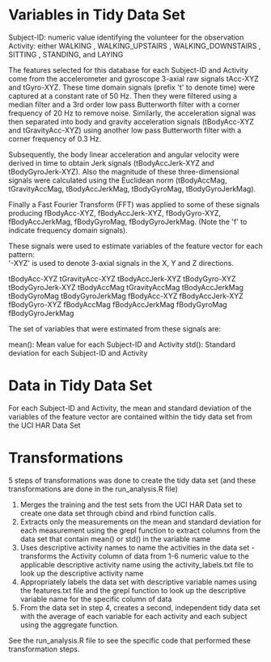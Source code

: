 Variables in Tidy Data Set 
=================

Subject-ID: numeric value identifying the volunteer for the observation
Activity: either WALKING
, WALKING_UPSTAIRS
, WALKING_DOWNSTAIRS
, SITTING
, STANDING, and LAYING



The features selected for this database for each Subject-ID and Activity come from the accelerometer and gyroscope 3-axial raw signals tAcc-XYZ and tGyro-XYZ. These time domain signals (prefix 't' to denote time) were captured at a constant rate of 50 Hz. Then they were filtered using a median filter and a 3rd order low pass Butterworth filter with a corner frequency of 20 Hz to remove noise. Similarly, the acceleration signal was then separated into body and gravity acceleration signals (tBodyAcc-XYZ and tGravityAcc-XYZ) using another low pass Butterworth filter with a corner frequency of 0.3 Hz. 

Subsequently, the body linear acceleration and angular velocity were derived in time to obtain Jerk signals (tBodyAccJerk-XYZ and tBodyGyroJerk-XYZ). Also the magnitude of these three-dimensional signals were calculated using the Euclidean norm (tBodyAccMag, tGravityAccMag, tBodyAccJerkMag, tBodyGyroMag, tBodyGyroJerkMag). 

Finally a Fast Fourier Transform (FFT) was applied to some of these signals producing fBodyAcc-XYZ, fBodyAccJerk-XYZ, fBodyGyro-XYZ, fBodyAccJerkMag, fBodyGyroMag, fBodyGyroJerkMag. (Note the 'f' to indicate frequency domain signals). 

These signals were used to estimate variables of the feature vector for each pattern:  
'-XYZ' is used to denote 3-axial signals in the X, Y and Z directions.

tBodyAcc-XYZ
tGravityAcc-XYZ
tBodyAccJerk-XYZ
tBodyGyro-XYZ
tBodyGyroJerk-XYZ
tBodyAccMag
tGravityAccMag
tBodyAccJerkMag
tBodyGyroMag
tBodyGyroJerkMag
fBodyAcc-XYZ
fBodyAccJerk-XYZ
fBodyGyro-XYZ
fBodyAccMag
fBodyAccJerkMag
fBodyGyroMag
fBodyGyroJerkMag

The set of variables that were estimated from these signals are: 

mean(): Mean value for each Subject-ID and Activity
std(): Standard deviation for each Subject-ID and Activity

Data in Tidy Data Set 
=================

For each Subject-ID and Activity, the mean and standard deviation of the variables of the feature vector are contained within the tidy data set from the UCI HAR Data Set


Transformations
=================
5 steps of transformations was done to create the tidy data set (and these transformations are done in the run_analysis.R file)

1. Merges the training and the test sets from the UCI HAR Data set to create one data set through cbind and rbind function calls.
2. Extracts only the measurements on the mean and standard deviation for each measurement using the grepl function to extract columns from the data set that contain mean() or std() in the variable name
3. Uses descriptive activity names to name the activities in the data set - transforms the Activity column of data from 1-6 numeric value to the applicable descriptive activity name using the activity_labels.txt file to look up the descriptive activity name
4. Appropriately labels the data set with descriptive variable names using the features.txt file and the grepl function to look up the descriptive variable name for the specific column of data
5. From the data set in step 4, creates a second, independent tidy data set with the average of each variable for each activity and each subject using the aggregate function.

See the run_analysis.R file to see the specific code that performed these transformation steps.
